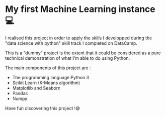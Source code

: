 # My first Machine Learning instance 💻
I realised this project in order to apply the skills I developped during the "data science with python" skill track I completed on DataCamp.

This is a "dummy" project is the extent that it could be considered as a pure technical demonstration of what I'm able to do using Python.

The main components of this project are :

- The programming language Python 3
- Scikit Learn (K-Means algorithm)
- Matplotlib and Seaborn
- Pandas
- Numpy

Have fun discovering this project !😄
